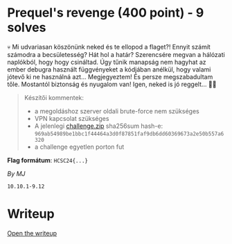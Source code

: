# Prequel's revenge (400 point) - 9 solves
💀 Mi udvariasan köszönünk neked és te ellopod a flaget?! Ennyit számít számodra a becsületesség? Hát hol a határ? Szerencsére megvan a hálózati naplókból, hogy hogy csináltad. Úgy tűnik manapság nem hagyhat az ember debugra használt függvényeket a kódjában anélkül, hogy valami jótevő ki ne használná azt... Megjegyeztem! És persze megszabadultam tőle. Mostantól biztonság és nyugalom van! Igen, neked is jó reggelt... 😮‍💨

> Készítői kommentek:
>-  a megoldáshoz szerver oldali brute-force nem szükséges
>-  VPN kapcsolat szükséges
>-  A jelenlegi [challenge.zip](files/challenge.zip) sha256sum hash-e:
> `969ab54989be1bbc1f44464a3d0f87851faf9db6dd60369673a2e50b557a6320`
>-  a challenge egyetlen porton fut

**Flag formátum**: `HCSC24{...}`

*By MJ*

`10.10.1-9.12`

# Writeup
[Open the writeup](WRITEUP.md)